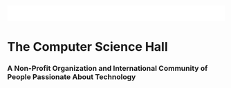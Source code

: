 ![The Computer Science Hall](tcsh.svg)


# The Computer Science Hall
### A Non-Profit Organization and International Community of People Passionate About Technology
